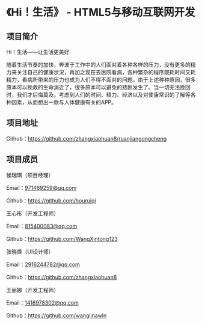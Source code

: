《Hi！生活》 - HTML5与移动互联网开发
=
项目简介
-
Hi！生活——让生活更美好

随着生活节奏的加快，奔波于工作中的人们面对着各种各样的压力，没有更多的精力来关注自己的健康状況，再加之现在去医院看病，各种繁杂的程序既耗时间又耗精力，看病所带来的压力也成为人们不得不面对的问题。由于上述种种原因，很多原本可以挽救的生命消近了，很多原本可以避免的悲剧发生了。当一切无法挽回时，我们才后悔莫及。考虑到人们的时间、精力、经济以及对使康常识的了解等各种因素，从而想出一款与人体健康有关的APP。

项目地址
-

Github：https://github.com/zhangxiaohuan8/ruanjiangongcheng

项目成员
-

候瑞琪（项目经理）

Email：971469259@qq.com

Github：https://github.com/houruiqi

王心彤（开发工程师）

Email：815400083@qq.com

Github：https://github.com/WangXintong123

张晓焕（UI设计师）

Email：2916244782@qq.com

Github：https://github.com/zhangxiaohuan8

王丽娜（开发工程师）

Email：1416978302@qq.com

Github：https://github.com/wanglinawln
